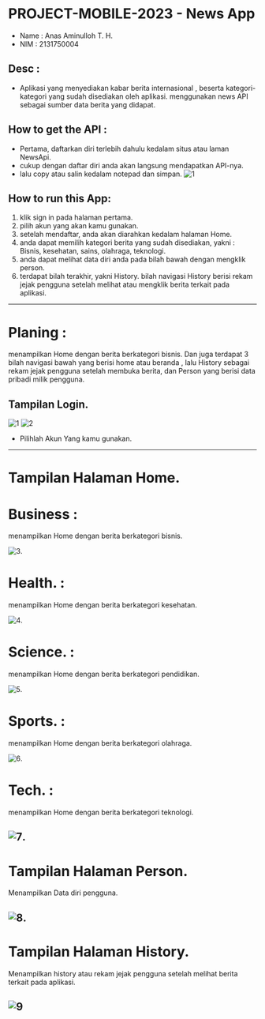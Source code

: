 # PROJECT-MOBILE-2023 - News App

 - Name : Anas Aminulloh T. H.
 - NIM : 2131750004 

## Desc : 
- Aplikasi yang menyediakan kabar berita internasional , beserta kategori-kategori yang sudah disediakan oleh aplikasi. menggunakan news API sebagai sumber data berita yang didapat.

## How to get the API : 
- Pertama, daftarkan diri terlebih dahulu kedalam situs atau laman NewsApi.
- cukup dengan daftar diri anda akan langsung mendapatkan API-nya.
- lalu copy atau salin kedalam notepad dan simpan. 
![1](https://github.com/coldbreaker28/project_mobile_2023/blob/master/docs/images/10.%20NewsApi%20Site.PNG)

## How to run this App: 
1. klik sign in pada halaman pertama.
2. pilih akun yang akan kamu gunakan.
3. setelah mendaftar, anda akan diarahkan kedalam halaman Home.
4. anda dapat memilih kategori berita yang sudah disediakan, yakni : Bisnis, kesehatan, sains, olahraga, teknologi.
5. anda dapat melihat data diri anda pada bilah bawah dengan mengklik person.
6. terdapat bilah terakhir, yakni History. bilah navigasi History berisi rekam jejak pengguna setelah melihat atau mengklik berita terkait pada aplikasi.
-----------------------------------------------------------------------------------------
# Planing :
menampilkan Home dengan berita berkategori bisnis. Dan juga terdapat 3 bilah navigasi bawah yang berisi home atau beranda , lalu History sebagai rekam jejak pengguna setelah membuka berita, dan Person yang berisi data pribadi milik pengguna.
  ## Tampilan Login.
![1](https://github.com/coldbreaker28/project_mobile_2023/blob/master/docs/images/1.%20sign%20in.jpeg)
![2](https://github.com/coldbreaker28/project_mobile_2023/blob/master/docs/images/2.%20select%20account.jpeg)
- Pilihlah Akun Yang kamu gunakan.
 ----------------
# Tampilan Halaman Home.
# Business : 
menampilkan Home dengan berita berkategori bisnis. 

![3](https://github.com/coldbreaker28/project_mobile_2023/blob/master/docs/images/3.%20Home%20-%20Bisnis.jpeg).
# Health. : 
menampilkan Home dengan berita berkategori kesehatan.

![4](https://github.com/coldbreaker28/project_mobile_2023/blob/master/docs/images/4.%20Home%20-%20Health.jpeg).
# Science. :
menampilkan Home dengan berita berkategori pendidikan.

![5](https://github.com/coldbreaker28/project_mobile_2023/blob/master/docs/images/5.%20Home%20-%20Sains.jpeg).
# Sports. :
menampilkan Home dengan berita berkategori olahraga.

![6](https://github.com/coldbreaker28/project_mobile_2023/blob/master/docs/images/6.%20Home%20-%20Sports.jpeg).
# Tech. :
menampilkan Home dengan berita berkategori teknologi.

![7](https://github.com/coldbreaker28/project_mobile_2023/blob/master/docs/images/7.%20Home%20-%20Teknologi.jpeg).
--------------------------
# Tampilan Halaman Person.
Menampilkan Data diri pengguna.

![8](https://github.com/coldbreaker28/project_mobile_2023/blob/master/docs/images/8.%20Person.jpeg).
---------------------------
# Tampilan Halaman History.
Menampilkan history atau rekam jejak pengguna setelah melihat berita terkait pada aplikasi. 

![9](https://github.com/coldbreaker28/project_mobile_2023/blob/master/docs/images/9.%20History.jpeg)
-----------------------------------------------------------------------------------------
